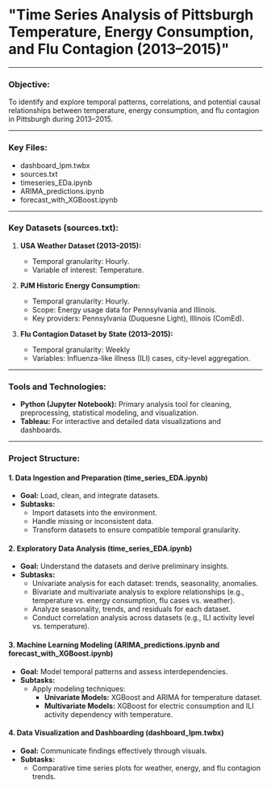 # **"Time Series Analysis of Pittsburgh Temperature, Energy Consumption, and Flu Contagion (2013–2015)"**

---

### **Objective:**  
To identify and explore temporal patterns, correlations, and potential causal relationships between temperature, energy consumption, and flu contagion in Pittsburgh during 2013–2015.

---
### **Key Files:**
   - dashboard_lpm.twbx
   - sources.txt
   - timeseries_EDa.ipynb
   - ARIMA_predictions.ipynb
   - forecast_with_XGBoost.ipynb
---

### **Key Datasets (sources.txt):**  
1. **USA Weather Dataset (2013–2015):**  
   - Temporal granularity: Hourly.
   - Variable of interest: Temperature. 

2. **PJM Historic Energy Consumption:**  
   - Temporal granularity: Hourly.
   - Scope: Energy usage data for Pennsylvania and Illinois.  
   - Key providers: Pennsylvania (Duquesne Light), Illinois (ComEd).  

3. **Flu Contagion Dataset by State (2013–2015):**  
   - Temporal granularity: Weekly  
   - Variables: Influenza-like illness (ILI) cases, city-level aggregation.  

---

### **Tools and Technologies:**  
- **Python (Jupyter Notebook):** Primary analysis tool for cleaning, preprocessing, statistical modeling, and visualization.  
- **Tableau:** For interactive and detailed data visualizations and dashboards.

---

### **Project Structure:**  
#### **1. Data Ingestion and Preparation (time_series_EDA.ipynb)**  
- **Goal:** Load, clean, and integrate datasets.  
- **Subtasks:**  
  - Import datasets into the environment.  
  - Handle missing or inconsistent data.  
  - Transform datasets to ensure compatible temporal granularity. 

#### **2. Exploratory Data Analysis (time_series_EDA.ipynb)**  
- **Goal:** Understand the datasets and derive preliminary insights.  
- **Subtasks:**  
  - Univariate analysis for each dataset: trends, seasonality, anomalies.  
  - Bivariate and multivariate analysis to explore relationships (e.g., temperature vs. energy consumption, flu cases vs. weather).
  - Analyze seasonality, trends, and residuals for each dataset.  
  - Conduct correlation analysis across datasets (e.g., ILI activity level vs. temperature). 

#### **3. Machine Learning Modeling (ARIMA_predictions.ipynb and forecast_with_XGBoost.ipynb)**  
- **Goal:** Model temporal patterns and assess interdependencies.  
- **Subtasks:**  
  - Apply modeling techniques:  
    - **Univariate Models:** XGBoost and ARIMA for temperature dataset.  
    - **Multivariate Models:** XGBoost for electric consumption and ILI activity dependency with temperature.  

#### **4. Data Visualization and Dashboarding (dashboard_lpm.twbx)**  
- **Goal:** Communicate findings effectively through visuals.  
- **Subtasks:**  
  - Comparative time series plots for weather, energy, and flu contagion trends.
